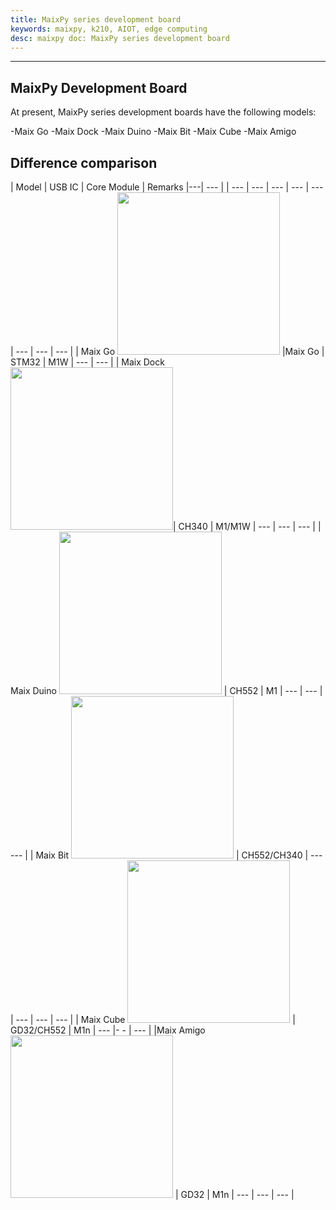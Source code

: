 ```yaml
---
title: MaixPy series development board
keywords: maixpy, k210, AIOT, edge computing
desc: maixpy ​​doc: MaixPy series development board
---
```



-------

## MaixPy Development Board

At present, MaixPy series development boards have the following models:

-Maix Go
-Maix Dock
-Maix Duino
-Maix Bit
-Maix Cube
-Maix Amigo

## Difference comparison

| Model | USB IC | Core Module | Remarks |---| --- |
| --- | --- | --- | --- | --- | --- | --- | --- |
| Maix Go <img src="../../assets/dk_board/maix_go/Go.jpg" width="260"> |Maix Go | STM32 | M1W | --- | --- |
| Maix Dock <img src="../../assets/dk_board/maix_dock/Dan_Dock.png" width="260">| CH340 | M1/M1W | --- | --- | --- |
| Maix Duino <img src="../../assets/dk_board/maix_duino/maixduino_0.png" width="260"> | CH552 | M1 | --- | --- | --- |
| Maix Bit <img src="../../assets/dk_board/maix_bit/BiT.png" width="260"> | CH552/CH340 | --- | --- | --- | --- |
| Maix Cube <img src="../../assets/dk_board/maix_cube/maixcube_2020-06-13_06-31-29.png" width="260"> | GD32/CH552 | M1n | --- |- - | --- |
|Maix Amigo <img src="" width="260"> | GD32 | M1n | --- | --- | --- |
